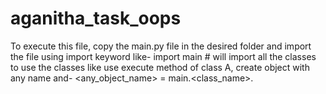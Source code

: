 # aganitha_task_oops

To execute this file, copy the main.py file in the desired folder and import the file using import keyword like-
import main # will import all the classes 
to use the classes like use execute method of class A,
create object with any name  and-
<any_object_name> = main.<class_name>.<method>
